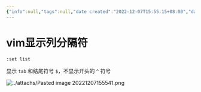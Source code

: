 ```yaml
---
{"info":null,"tags":null,"date created":"2022-12-07T15:55:15+08:00","date modified":"2024-04-18T16:06:19+08:00","dg-publish":true,"view-date":"2024-03-19","view-count":1,"aliases":[],"permalink":"/101 Tools/vim显示列分隔符/","dgPassFrontmatter":true,"noteIcon":"2","created":"2022-12-07T15:55:15+08:00","updated":"2024-04-18T16:06:19+08:00"}
---
```



# vim显示列分隔符

```bash
:set list
```

显示 `tab` 和结尾符号 `$`，不显示开头的 `^` 符号

![../attachs/Pasted image 20221207155541.png](/img/user/attachs/Pasted%20image%2020221207155541.png)
